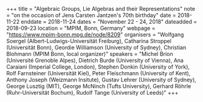 +++
title = "Algebraic Groups, Lie Algebras and their Representations"
note = "on the occasion of Jens Carsten Jantzen's 70th birthday"
date = 2018-11-22
enddate = 2018-11-24
dates = "November 22 - 24, 2018"
dateadded = 2018-09-23
location = "MPIM, Bonn, Germany"
webpage = "https://www.mpim-bonn.mpg.de/node/8209"
organisers = "Wolfgang Soergel (Albert-Ludwigs-Universität Freiburg), Catharina Stroppel (Universität Bonn), Geordie Williamson (University of Sydney), Christian Blohmann (MPIM Bonn, local organizer)"
speakers = "Michel Brion (Université Grenoble Alpes), Dietrich Burde (University of Vienna), Ana Caraiani (Imperial College, London), Stephen Donkin (University of York), Rolf Farnsteiner (Universität Kiel), Peter Fleischmann (University of Kent), Anthony Joseph (Weizmann Insitute), Gustav Lehrer (University of Sydney), George Lusztig (MIT), George McNinch (Tufts University), Gerhard Röhrle (Ruhr-Universität Bochum), Rudolf Tange (University of Leeds)"
+++
